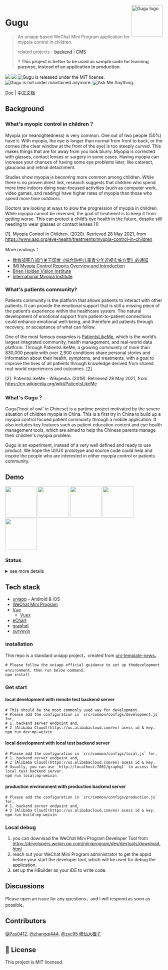 <img src="https://user-images.githubusercontent.com/5424267/119736375-75dd1f00-be32-11eb-8012-ebece6238f7c.png" alt="Gugu logo" width="100" height="100" align="right" />


# Gugu
> An uniapp based WeChat Mini Program application for mypoia control in children. 
>
> related projects - [backend](https://github.com/zhangqi444/gugu-myopic-patients-community-backend) | [CMS](https://github.com/zhangqi444/gugu-myopic-patients-community-cms-admin)
> 
> ‼️ **This project is better to be used as sample code for learning purpose, instead of an application in production.**

<p align="left">
  <img src="https://img.shields.io/badge/node-%3E%3D6.0.0-brightgreen"/>
  <img src="https://img.shields.io/badge/platforms-ios%20%7C%20android-blue"/>
  <img src="https://img.shields.io/badge/license-MIT-green.svg" alt="Gugu is released under the MIT license." />
  <img src="https://img.shields.io/badge/maintained%3F-no-red.svg" alt="Gugu is not under maintained anymore." />
  <img src="https://img.shields.io/badge/ask%20me-anything-1abc9c.svg" alt="Ask Me Anything." />
</p>

<a href="https://github.com/zhangqi444/gugu-myopic-patients-community-wechat-miniprogram" target="_blank">Doc</a>
|
<a href="https://github.com/zhangqi444/gugu-myopic-patients-community-wechat-miniprogram/blob/master/README-en-US.md" target="_blank">中文文档</a>

## Background

### What's myopic control in children？

Myopia (or nearsightedness) is very common. One out of two people (50%) have it. With myopia, the eye is longer than normal from front to back, or the cornea (the clear window at the front of the eye) is too steeply curved. This makes things that are far away from you look blurry. Myopia is corrected with glasses, contact lenses or surgery in some cases. Having myopia can increase your chances of having some eye problems later, like cataract, glaucoma and retinal detachment.

Studies show myopia is becoming more common among children. While there is no proven direct link, research suggests that children who spend more time indoors doing near-focused activities (such as computer work, video games, and reading) have higher rates of myopia than those who spend more time outdoors.

Doctors are looking at ways to slow the progression of myopia in children. While myopia cannot be reversed, the goal of treatment is to keep it from getting worse. This can protect a child’s eye health in the future, despite still needing to wear glasses or contact lenses.[1]

[1]. Myopia Control in Children. (2020). Retrieved 28 May 2021, from https://www.aao.org/eye-health/treatments/myopia-control-in-children

More readings：
- [教育部等八部门关于印发《综合防控儿童青少年近视实施方案》的通知](http://www.moe.gov.cn/srcsite/A17/moe_943/s3285/201808/t20180830_346672.html)
- [IMI Myopia Control Reports Overview and Introduction](https://myopiainstitute.org/wp-content/uploads/2020/11/IMI-Myopia-Control-Reports-Overview-and-Introduction.pdf)
- [Brien Holden Vision Institute](https://bhvi.org/)
- [International Myopia Institute](https://myopiainstitute.org/) 

### What's patients community?

Patients community is the platform that allows patients to interact with other patients. It can provide the emotional support that is still a missing piece of the patient’s experience within the healthcare system. The natural development of emotional support from patient-to-patient connections could enhance emotional well-being, and therefore aid patients through recovery, or acceptance of what can follow.

One of the most famous exapmles is [PatientsLikeMe](https://www.patientslikeme.com/), which is the world’s largest integrated community, health management, and real-world data platform. Through PatientsLikeMe, a growing community of more than 830,000 people with over 2,900 conditions share personal stories and information about their health, symptoms, and treatments, with a goal to improve the lives of all patients through knowledge derived from shared real-world experiences and outcomes. [2]

[2]. PatientsLikeMe - Wikipedia. (2019). Retrieved 28 May 2021, from https://en.wikipedia.org/wiki/PatientsLikeMe

### What's Gugu？

Gugu('hoot of owl' in Chinese) is a partime project motivated by the severe situation of children myopia in China. This is a first try in China to build up a myopia control focued patient community through a mobile application. It also includes key features such as patient education content and eye health management tools, which are aimed to help the Chinese parents manage their children's myopia problem. 

Gugu is an experiment, instead of a very well defined and ready to use product. We hope the UI/UX prototype and source code could help and inspire the people who are interested in either myopia control or patients community.

## Demo

<div>
<img src="https://user-images.githubusercontent.com/5424267/119761374-84dac600-be60-11eb-8be8-0cfc7c07e18a.gif" width="100" />
<img src="https://user-images.githubusercontent.com/5424267/119761368-83110280-be60-11eb-8263-a1298094e15d.gif" width="100" />
<img src="https://user-images.githubusercontent.com/5424267/119761362-7ee4e500-be60-11eb-81ce-6750d257f026.gif" width="100" />
<img src="https://user-images.githubusercontent.com/5424267/119761346-79879a80-be60-11eb-85d7-82a08e4d7b2d.gif" width="100" />
<img src="https://user-images.githubusercontent.com/5424267/119746271-ee4cdb80-be44-11eb-8c87-dc69fcfc4906.gif" width="100" />
</div>

### Status

<details>
  <summary>see more details</summary>

> Done: 🟩     In-progress: 🟧     TODO: 🟥

<table class="tg">
<thead>
  <tr>
    <th class="tg-0pky">Funtion</th>
    <th class="tg-0pky">Sub-function</th>
    <th class="tg-0pky">Product Status</th>
    <th class="tg-0pky">Development Status</th>
    <th class="tg-0pky">Mock</th>
  </tr>
</thead>
<tbody>
  <tr>
    <td class="tg-0pky" rowspan="3">home</td>
    <td class="tg-0pky">search</td>
    <td class="tg-0pky">🟩</td>
    <td class="tg-0pky">🟧</td>
    <td class="tg-0pky" rowspan="3">
	<img src="https://user-images.githubusercontent.com/5424267/119745587-4c78bf00-be43-11eb-9ac3-4e2fd4703645.png" width="80" />
	<img src="https://user-images.githubusercontent.com/5424267/119745844-dde83100-be43-11eb-9129-485a3306d52e.png" width="80" />
	<img src="https://user-images.githubusercontent.com/5424267/119745836-d7f25000-be43-11eb-834d-01a80ae5b55e.png" width="80" />
    </td>
  </tr>
  <tr>
    <td class="tg-0pky">feed</td>
    <td class="tg-0pky">🟩</td>
    <td class="tg-0pky">🟩</td>
  </tr>
  <tr>
    <td class="tg-0pky">carousel</td>
    <td class="tg-0pky">🟩</td>
    <td class="tg-0pky">🟥</td>
  </tr>

  <tr>
    <td class="tg-0pky" rowspan="6">patient education</td>
    <td class="tg-0pky">rich content</td>
    <td class="tg-0pky">🟩</td>
    <td class="tg-0pky">🟩</td>
    <td class="tg-0pky" rowspan="6">
	<img src="https://user-images.githubusercontent.com/5424267/119746982-94e5ac00-be46-11eb-88b5-515af647a94d.jpg" width="80" />
	<img src="https://user-images.githubusercontent.com/5424267/119746986-97480600-be46-11eb-90c2-af32a4b2dac4.jpg" width="80" />
	<img src="https://user-images.githubusercontent.com/5424267/119746994-9a42f680-be46-11eb-8de7-d794978d4969.png" width="80" />
	<img src="https://user-images.githubusercontent.com/5424267/119746998-9c0cba00-be46-11eb-99f6-4c0ea56b11d4.png" width="80" />
	<img src="https://user-images.githubusercontent.com/5424267/119747000-9ca55080-be46-11eb-9ad5-e45fb902ab22.png" width="80" />
	<img src="https://user-images.githubusercontent.com/5424267/119746996-9b742380-be46-11eb-85a4-769dd3a651c2.png" width="80" />
    </td>
  </tr>
  <tr>
    <td class="tg-0pky">video</td>
    <td class="tg-0pky">🟩</td>
    <td class="tg-0pky">🟩</td>
  </tr>
  <tr>
    <td class="tg-0pky">related readings</td>
    <td class="tg-0pky">🟩</td>
    <td class="tg-0pky">🟩</td>
  </tr>
  <tr>
    <td class="tg-0pky">like, save, share</td>
    <td class="tg-0pky">🟩</td>
    <td class="tg-0pky">🟩</td>
  </tr>
  <tr>
    <td class="tg-0pky">comment，like comment, save comment</td>
    <td class="tg-0pky">🟩</td>
    <td class="tg-0pky">🟩</td>
  </tr>
  <tr>
    <td class="tg-0pky">tag</td>
    <td class="tg-0pky">🟩</td>
    <td class="tg-0pky">🟩</td>
  </tr>

  <tr>
    <td class="tg-0pky" rowspan="1">medical service</td>
    <td class="tg-0pky">doctor、hospical、appointment、AI virtual healthcare</td>
    <td class="tg-0pky">🟧</td>
    <td class="tg-0pky">🟥</td>
    <td class="tg-0pky" rowspan="1">
	<img src="https://user-images.githubusercontent.com/5424267/119762586-d84e1380-be62-11eb-8849-b101a5c92cfd.png" width="80" />
	<img src="https://user-images.githubusercontent.com/5424267/119762590-da17d700-be62-11eb-8d81-eb3dc60c0b45.png" width="80" />
	<img src="https://user-images.githubusercontent.com/5424267/119762591-dab06d80-be62-11eb-9cbc-f673b957fd89.png" width="80" />
	<img src="https://user-images.githubusercontent.com/5424267/119762592-dab06d80-be62-11eb-84ad-a6a4d91d874c.png" width="80" />
	<img src="https://user-images.githubusercontent.com/5424267/119762814-47c40300-be63-11eb-98cd-79daf889dd04.png" width="80" />
	<img src="https://user-images.githubusercontent.com/5424267/119762817-498dc680-be63-11eb-81c2-96198b2ddfb1.png" width="80" />
    </td>
  </tr>
  <tr>
    <td class="tg-0pky" rowspan="5">community</td>
    <td class="tg-0pky">post</td>
    <td class="tg-0pky">🟩</td>
    <td class="tg-0pky">🟧</td>
    <td class="tg-0pky" rowspan="5">
	<img src="https://user-images.githubusercontent.com/5424267/119758853-17c53180-be5c-11eb-9562-a8fd00e04b04.png" width="80" />
	<img src="https://user-images.githubusercontent.com/5424267/119758862-198ef500-be5c-11eb-9189-9dfd0b199488.png" width="80" />
	<img src="https://user-images.githubusercontent.com/5424267/119758863-1a278b80-be5c-11eb-84e0-150f084832a2.png" width="80" />
	<img src="https://user-images.githubusercontent.com/5424267/119758865-1ac02200-be5c-11eb-82a6-71412e002f6a.png" width="80" />
	<img src="https://user-images.githubusercontent.com/5424267/119758868-1bf14f00-be5c-11eb-9abe-01e25ee4fb42.png" width="80" />
	<img src="https://user-images.githubusercontent.com/5424267/119758870-1bf14f00-be5c-11eb-9ce8-3c3bccb2b2de.png" width="80" />
    </td>
  </tr>
  <tr>
    <td class="tg-0pky">edit, delete</td>
    <td class="tg-0pky">🟩</td>
    <td class="tg-0pky">🟧</td>
  </tr>
  <tr>
    <td class="tg-0pky">like, save, share</td>
    <td class="tg-0pky">🟩</td>
    <td class="tg-0pky">🟩</td>
  </tr>
  <tr>
    <td class="tg-0pky">comment, reply, like comment, like reply</td>
    <td class="tg-0pky">🟩</td>
    <td class="tg-0pky">🟧</td>
  </tr>
  <tr>
    <td class="tg-0pky">topic</td>
    <td class="tg-0pky">🟩</td>
    <td class="tg-0pky">🟧</td>
  </tr>
  <tr>
    <td class="tg-0pky" rowspan="3">tools</td>
    <td class="tg-0pky">survey</td>
    <td class="tg-0pky">🟩</td>
    <td class="tg-0pky">🟩</td>
    <td class="tg-0pky" rowspan="1">
	<img src="https://user-images.githubusercontent.com/5424267/119760240-7ee3e580-be5e-11eb-9b95-a982339dc39a.png" width="80" />
	<img src="https://user-images.githubusercontent.com/5424267/119760243-7f7c7c00-be5e-11eb-9bd2-62684130a752.png" width="80" />
	<img src="https://user-images.githubusercontent.com/5424267/119760246-80151280-be5e-11eb-9649-1acb1f973b3b.png" width="80" />
	<img src="https://user-images.githubusercontent.com/5424267/119760247-80ada900-be5e-11eb-8bca-4e3276c5b6c2.png" width="80" />
	<img src="https://user-images.githubusercontent.com/5424267/119760249-81463f80-be5e-11eb-87ec-f867ba7972fe.png" width="80" />
	<img src="https://user-images.githubusercontent.com/5424267/119760251-81ded600-be5e-11eb-980f-493ba05758d9.png" width="80" />
    </td>
  </tr>
  <tr>
    <td class="tg-0pky">medical records management</td>
    <td class="tg-0pky">🟩</td>
    <td class="tg-0pky">🟧</td>
    <td class="tg-0pky" rowspan="1">
	<img src="https://user-images.githubusercontent.com/5424267/119759575-59a2a780-be5d-11eb-8c7a-89e610497418.png" width="80" />
	<img src="https://user-images.githubusercontent.com/5424267/119759580-5ad3d480-be5d-11eb-996a-87c7dacf9d37.png" width="80" />
	<img src="https://user-images.githubusercontent.com/5424267/119759582-5b6c6b00-be5d-11eb-9d84-1921ab526be1.png" width="80" />
	<img src="https://user-images.githubusercontent.com/5424267/119759587-5c9d9800-be5d-11eb-8109-68ee4658a5d1.png" width="80" />
	<img src="https://user-images.githubusercontent.com/5424267/119759588-5c9d9800-be5d-11eb-8abf-31dfb955b422.png" width="80" />
	<img src="https://user-images.githubusercontent.com/5424267/119759585-5c050180-be5d-11eb-8551-b6c2d97173d4.png" height="80" />
    </td>
  </tr>
  <tr>
    <td class="tg-0pky">activity tracking</td>
    <td class="tg-0pky">🟧</td>
    <td class="tg-0pky">🟥</td>
    <td class="tg-0pky" rowspan="1">
	<img src="https://user-images.githubusercontent.com/5424267/119761043-f5cdae00-be5f-11eb-9d6d-d4e5653e1e07.png" width="80" />
	<img src="https://user-images.githubusercontent.com/5424267/119761044-f6664480-be5f-11eb-9b9b-e80d210b53a3.png" width="80" />
	<img src="https://user-images.githubusercontent.com/5424267/119761045-f6fedb00-be5f-11eb-96c6-57b0a016e683.png" width="80" />
	<img src="https://user-images.githubusercontent.com/5424267/119761046-f6fedb00-be5f-11eb-8170-edd443b6dfe2.png" width="80" />
	<img src="https://user-images.githubusercontent.com/5424267/119761048-f7977180-be5f-11eb-8868-a84f29b71e4b.png" width="80" />
	<img src="https://user-images.githubusercontent.com/5424267/119761050-f8300800-be5f-11eb-9117-2493566172dc.png" width="80" />
    </td>
  </tr>

  <tr>
    <td class="tg-0pky" rowspan="1">online store</td>
    <td class="tg-0pky"></td>
    <td class="tg-0pky">🟧</td>
    <td class="tg-0pky">🟥</td>
    <td class="tg-0pky" rowspan="1">
	<img src="https://user-images.githubusercontent.com/5424267/119761910-8a84db80-be61-11eb-8610-d62d9c60fc36.png" width="80" />
	<img src="https://user-images.githubusercontent.com/5424267/119761911-8bb60880-be61-11eb-94b3-8871aa9bf914.png" width="80" />
	<img src="https://user-images.githubusercontent.com/5424267/119761914-8ce73580-be61-11eb-92d0-ab881a5bf4f4.png" width="80" />
	<img src="https://user-images.githubusercontent.com/5424267/119761915-8ce73580-be61-11eb-862a-8b16dd29b82c.png" width="80" />
	<img src="https://user-images.githubusercontent.com/5424267/119761917-8e186280-be61-11eb-85c2-32c57f6ed6e2.png" width="80" />
	<img src="https://user-images.githubusercontent.com/5424267/119761918-8eb0f900-be61-11eb-828c-86265285fff9.png" width="80" />
    </td>
  </tr>
	
  <tr>
    <td class="tg-0pky" rowspan="1">live</td>
    <td class="tg-0pky"></td>
    <td class="tg-0pky">🟥</td>
    <td class="tg-0pky">🟥</td>
    <td class="tg-0pky" rowspan="1">
	<img src="https://user-images.githubusercontent.com/5424267/119761967-a7b9aa00-be61-11eb-901c-7e90c3024c0a.png" width="80" />
    </td>
  </tr>
  <tr>
    <td class="tg-0pky" rowspan="5">others</td>
    <td class="tg-0pky">user verification</td>
    <td class="tg-0pky">🟩</td>
    <td class="tg-0pky">🟥</td>
    <td class="tg-0pky" rowspan="1">
	<img src="https://user-images.githubusercontent.com/5424267/119763134-ccaf1c80-be63-11eb-9b63-573e6dd5b26d.png" width="80" />
	<img src="https://user-images.githubusercontent.com/5424267/119763137-cde04980-be63-11eb-9df2-459ac02088e1.png" width="80" />
	<img src="https://user-images.githubusercontent.com/5424267/119763138-cde04980-be63-11eb-9062-c563c895cfe5.png" width="80" />
	<img src="https://user-images.githubusercontent.com/5424267/119763139-ce78e000-be63-11eb-97d9-719311156915.png" width="80" />
	<img src="https://user-images.githubusercontent.com/5424267/119763142-cfaa0d00-be63-11eb-99eb-3b58e0df84e2.png" width="80" />
    </td>
  </tr>

  <tr>
    <td class="tg-0pky">profile</td>
    <td class="tg-0pky">🟩</td>
    <td class="tg-0pky">🟧</td>
    <td class="tg-0pky" rowspan="1" >
	<img src="https://user-images.githubusercontent.com/5424267/119762992-983b6080-be63-11eb-8a8f-aa707eeb20d8.png" width="80" />
	<img src="https://user-images.githubusercontent.com/5424267/119762996-98d3f700-be63-11eb-92c7-51dd24854480.png" width="80" />
	<img src="https://user-images.githubusercontent.com/5424267/119762997-996c8d80-be63-11eb-99c6-7898323306d2.png" width="80" />
    </td>
  </tr>
  <tr>
    <td class="tg-0pky">push notification</td>
    <td class="tg-0pky">🟥</td>
    <td class="tg-0pky">🟥</td>
    <td class="tg-0pky" rowspan="1" />
  </tr>
  <tr>
    <td class="tg-0pky">WeChat SSO</td>
    <td class="tg-0pky">N/A</td>
    <td class="tg-0pky">🟩</td>
    <td class="tg-0pky" rowspan="1" />
  </tr>  
  <tr>
    <td class="tg-0pky">content review</td>
    <td class="tg-0pky">🟩</td>
    <td class="tg-0pky">🟩</td>
    <td class="tg-0pky" rowspan="1" />
  </tr>
</tbody>
</table>

</details>

## Tech stack

- [uniapp](https://uniapp.dcloud.io/) - Android & iOS
- [WeChat Mini Program](https://developers.weixin.qq.com/miniprogram/dev/framework/)
- [Vue](https://vuejs.org/)
	- [Vuex](https://vuex.vuejs.org/)
- [eChart](https://echarts.apache.org/)
- [graphql](https://apollographql.com/)
- [surveyjs](https://github.com/surveyjs/survey-library)

### installation
This repo is a standard uniapp project，created from [uni-template-news](https://github.com/dcloudio/uni-template-news)。

```shell
# Please follow the uniapp official guidance to set up thedevelopment environment，then run below command.
npm install
```

### Get start

#### local development with remote test backend server
```shell
# This should be the most commonly used way for development.
# Please add the configuration in `src/common/configs/development.js` for,
# 1. backend server endpoint and,
# 2 [Alibaba Cloud](https://us.alibabacloud.com/en) acess id & key.
npm run dev:mp-weixin
```
#### local development with local test backend server
```shell
# Please add the configuration in `src/common/configs/local.js` for,
# 1. backend server endpoint and,
# 2 [Alibaba Cloud](https://us.alibabacloud.com/en) acess id & key.
# Usually, you can use `http://localhost:7001/graphql` to access the local test backend server.
npm run local:mp-weixin
```
#### production environment with production backend server
```shell
# Please add the configuration in `src/common/configs/production.js` for,
# 1. backend server endpoint and,
# 2 [Alibaba Cloud](https://us.alibabacloud.com/en) acess id & key.
npm run build:mp-weixin
```
### Local debug
1. you can download the WeChat Mini Program Developer Tool from https://developers.weixin.qq.com/miniprogram/dev/devtools/download.html
2. reach out your WeChat Mini Program administrator to get the appid before your start the developer tool, which will be used for debug the application.
3. set up the HBuilder as your IDE to write code.

## Discussions

Please open an issue for any questions，and I will respond as soon as possible。

## Contributors

[@Pas0412](https://github.com/Pas0412), [@zhangqi444](https://github.com/zhangqi444), [@zyc95 修仙大橙子](https://github.com/zyc95)

## 📄 License

This project is MIT licensed.

